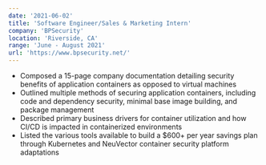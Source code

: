 ```yaml
---
date: '2021-06-02'
title: 'Software Engineer/Sales & Marketing Intern'
company: 'BPSecurity'
location: 'Riverside, CA'
range: 'June - August 2021'
url: 'https://www.bpsecurity.net/'
---
```


- Composed a 15-page company documentation detailing security benefits of application containers as opposed to virtual machines
- Outlined multiple methods of securing application containers, including code and dependency security, minimal base image building, and package management
- Described primary business drivers for container utilization and how CI/CD is impacted in containerized environments
- Listed the various tools available to build a $600+ per year savings plan through Kubernetes and NeuVector container security platform adaptations
